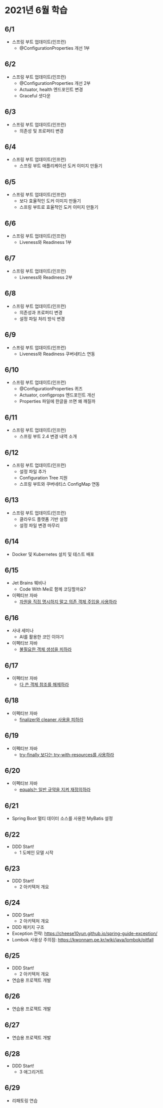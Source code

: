 # 2021년 6월 학습

## 6/1

- 스프링 부트 업데이트(인프런)
  - @ConfigurationProperties 개선 1부

## 6/2

- 스프링 부트 업데이트(인프런)
  - @ConfigurationProperties 개선 2부
  - Actuator, health 엔드포인트 변경
  - Graceful 셧다운

## 6/3

- 스프링 부트 업데이트(인프런)
  - 의존성 및 프로퍼티 변경

## 6/4

- 스프링 부트 업데이트(인프런)
  - 스프링 부트 애플리케이션 도커 이미지 만들기

## 6/5

- 스프링 부트 업데이트(인프런)
  - 보다 효율적인 도커 이미지 만들기
  - 스프링 부트로 효율적인 도커 이미지 만들기

## 6/6

- 스프링 부트 업데이트(인프런)
  - Liveness와 Readiness 1부

## 6/7

- 스프링 부트 업데이트(인프런)
  - Liveness와 Readiness 2부

## 6/8

- 스프링 부트 업데이트(인프런)
  - 의존성과 프로퍼티 변경
  - 설정 파일 처리 방식 변경

## 6/9

- 스프링 부트 업데이트(인프런)
  - Liveness와 Readiness 쿠버네티스 연동

## 6/10

- 스프링 부트 업데이트(인프런)
  - @ConfigurationProperties 퀴즈
  - Actuator, configprops 엔드포인트 개선
  - Properties 파일에 한글을 쓰면 왜 깨질까

## 6/11

- 스프링 부트 업데이트(인프런)
  - 스프링 부트 2.4 변경 내역 소개

## 6/12

- 스프링 부트 업데이트(인프런)
  - 설정 파일 추가
  - Configuration Tree 지원
  - 스프링 부트와 쿠버네티스 ConfigMap 연동

## 6/13

- 스프링 부트 업데이트(인프런)
  - 클라우드 플랫폼 기반 설정
  - 설정 파일 변경 마무리

## 6/14

- Docker 및 Kubernetes 설치 및 테스트 배포

## 6/15

- Jet Brains 웨비나
  - Code With Me로 함께 코딩할까요?
- 이펙티브 자바
  - [자원을 직접 명시하지 말고 의존 객체 주입을 사용하라](../Java/EffectiveJava/item_05.md)

## 6/16

- 사내 세미나
  - AI를 활용한 코인 이야기
- 이펙티브 자바
  - [불필요한 객체 생성을 피하라](../Java/EffectiveJava/item_06.md)

## 6/17

- 이펙티브 자바
  - [다 쓴 객체 참조를 해제하라](../Java/EffectiveJava/item_07.md)

## 6/18

- 이펙티브 자바
  - [finalizer와 cleaner 사용을 피하라](../Java/EffectiveJava/item_08.md)

## 6/19

- 이펙티브 자바
  - [try-finally 보다는 try-with-resources를 사용하라](../Java/EffectiveJava/item_09.md)

## 6/20

- 이펙티브 자바
  - [equals는 일반 규약을 지켜 재정의하라](../Java/EffectiveJava/item_10.md)

## 6/21

- Spring Boot 멀티 데이터 소스를 사용한 MyBatis 설정

## 6/22

- DDD Start!
  - 1 도메인 모델 시작

## 6/23

- DDD Start!
  - 2 아키텍처 개요

## 6/24

- DDD Start!
  - 2 아키텍처 개요
- DDD 패키지 구조
- Exception 전략: <https://cheese10yun.github.io/spring-guide-exception/>
- Lombok 사용상 주의점: <https://kwonnam.pe.kr/wiki/java/lombok/pitfall>

## 6/25

- DDD Start!
  - 2 아키텍처 개요
- 연습용 프로젝트 개발

## 6/26

- 연습용 프로젝트 개발

## 6/27

- 연습용 프로젝트 개발

## 6/28

- DDD Start!
  - 3 애그리거트

## 6/29

- 리패토링 연습
